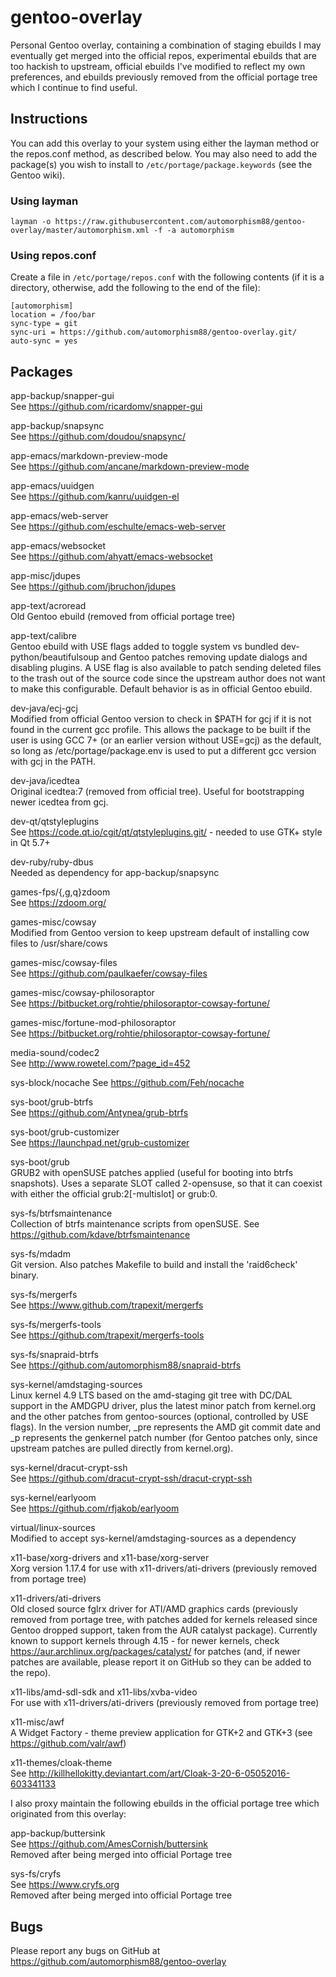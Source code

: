 # gentoo-overlay
Personal Gentoo overlay, containing a combination of staging ebuilds I may
eventually get merged into the official repos, experimental ebuilds that are
too hackish to upstream, official ebuilds I've modified to reflect my own
preferences, and ebuilds previously removed from the official portage tree
which I continue to find useful.

## Instructions
You can add this overlay to your system using either the layman method or the
repos.conf method, as described below. You may also need to add the package(s)
you wish to install to `/etc/portage/package.keywords` (see the Gentoo wiki).
### Using layman
```
layman -o https://raw.githubusercontent.com/automorphism88/gentoo-overlay/master/automorphism.xml -f -a automorphism
```
### Using repos.conf
Create a file in `/etc/portage/repos.conf` with the following contents (if it
is a directory, otherwise, add the following to the end of the file):
```
[automorphism]
location = /foo/bar
sync-type = git
sync-uri = https://github.com/automorphism88/gentoo-overlay.git/
auto-sync = yes
```

## Packages

app-backup/snapper-gui  
See https://github.com/ricardomv/snapper-gui

app-backup/snapsync  
See https://github.com/doudou/snapsync/

app-emacs/markdown-preview-mode  
See https://github.com/ancane/markdown-preview-mode

app-emacs/uuidgen  
See https://github.com/kanru/uuidgen-el

app-emacs/web-server  
See https://github.com/eschulte/emacs-web-server

app-emacs/websocket  
See https://github.com/ahyatt/emacs-websocket

app-misc/jdupes  
See https://github.com/jbruchon/jdupes

app-text/acroread  
Old Gentoo ebuild (removed from official portage tree)

app-text/calibre  
Gentoo ebuild with USE flags added to toggle system vs bundled
dev-python/beautifulsoup and Gentoo patches removing update dialogs and
disabling plugins. A USE flag is also available to patch sending deleted
files to the trash out of the source code since the upstream author does
not want to make this configurable. Default behavior is as in official
Gentoo ebuild.

dev-java/ecj-gcj  
Modified from official Gentoo version to check in $PATH for gcj if it is not
found in the current gcc profile. This allows the package to be built if the
user is using GCC 7+ (or an earlier version without USE=gcj) as the default, so
long as /etc/portage/package.env is used to put a different gcc version with gcj
in the PATH.

dev-java/icedtea  
Original icedtea:7 (removed from official tree). Useful for bootstrapping newer
icedtea from gcj.

dev-qt/qtstyleplugins  
See https://code.qt.io/cgit/qt/qtstyleplugins.git/ - needed to use GTK+ style
in Qt 5.7+

dev-ruby/ruby-dbus  
Needed as dependency for app-backup/snapsync

games-fps/{,g,q}zdoom  
See https://zdoom.org/

games-misc/cowsay  
Modified from Gentoo version to keep upstream default of installing cow files to
/usr/share/cows

games-misc/cowsay-files  
See https://github.com/paulkaefer/cowsay-files

games-misc/cowsay-philosoraptor  
See https://bitbucket.org/rohtie/philosoraptor-cowsay-fortune/

games-misc/fortune-mod-philosoraptor  
See https://bitbucket.org/rohtie/philosoraptor-cowsay-fortune/

media-sound/codec2  
See http://www.rowetel.com/?page_id=452

sys-block/nocache
See https://github.com/Feh/nocache

sys-boot/grub-btrfs  
See https://github.com/Antynea/grub-btrfs

sys-boot/grub-customizer  
See https://launchpad.net/grub-customizer

sys-boot/grub  
GRUB2 with openSUSE patches applied (useful for booting into btrfs snapshots).
Uses a separate SLOT called 2-opensuse, so that it can coexist with either the
official grub:2[-multislot] or grub:0.

sys-fs/btrfsmaintenance  
Collection of btrfs maintenance scripts from openSUSE. See
https://github.com/kdave/btrfsmaintenance

sys-fs/mdadm  
Git version. Also patches Makefile to build and install the 'raid6check' binary.

sys-fs/mergerfs  
See https://www.github.com/trapexit/mergerfs

sys-fs/mergerfs-tools  
See https://github.com/trapexit/mergerfs-tools

sys-fs/snapraid-btrfs  
See https://github.com/automorphism88/snapraid-btrfs

sys-kernel/amdstaging-sources  
Linux kernel 4.9 LTS based on the amd-staging git tree with DC/DAL support in
the AMDGPU driver, plus the latest minor patch from kernel.org and the
other patches from gentoo-sources (optional, controlled by USE flags).
In the version number, _pre represents the AMD git commit date and _p
represents the genkernel patch number (for Gentoo patches only, since
upstream patches are pulled directly from kernel.org).

sys-kernel/dracut-crypt-ssh  
See https://github.com/dracut-crypt-ssh/dracut-crypt-ssh

sys-kernel/earlyoom  
See https://github.com/rfjakob/earlyoom

virtual/linux-sources  
Modified to accept sys-kernel/amdstaging-sources as a dependency

x11-base/xorg-drivers and x11-base/xorg-server  
Xorg version 1.17.4 for use with x11-drivers/ati-drivers (previously removed
from portage tree)

x11-drivers/ati-drivers  
Old closed source fglrx driver for ATI/AMD graphics cards (previously removed
from portage tree, with patches added for kernels released since Gentoo dropped
support, taken from the AUR catalyst package). Currently known to support
kernels through 4.15 - for newer kernels, check
https://aur.archlinux.org/packages/catalyst/ for patches (and, if newer patches
are available, please report it on GitHub so they can be added to the repo).

x11-libs/amd-sdl-sdk and x11-libs/xvba-video  
For use with x11-drivers/ati-drivers (previously removed from portage tree)

x11-misc/awf  
A Widget Factory - theme preview application for GTK+2 and GTK+3
(see https://github.com/valr/awf)

x11-themes/cloak-theme  
See http://killhellokitty.deviantart.com/art/Cloak-3-20-6-05052016-603341133

I also proxy maintain the following ebuilds in the official portage tree which
originated from this overlay:

app-backup/buttersink  
See https://github.com/AmesCornish/buttersink  
Removed after being merged into official Portage tree

sys-fs/cryfs  
See https://www.cryfs.org  
Removed after being merged into official Portage tree

## Bugs
Please report any bugs on GitHub at
https://github.com/automorphism88/gentoo-overlay
